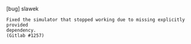 [bug] slawek

    Fixed the simulator that stopped working due to missing explicitly provided
    dependency.
    (Gitlab #1257)
